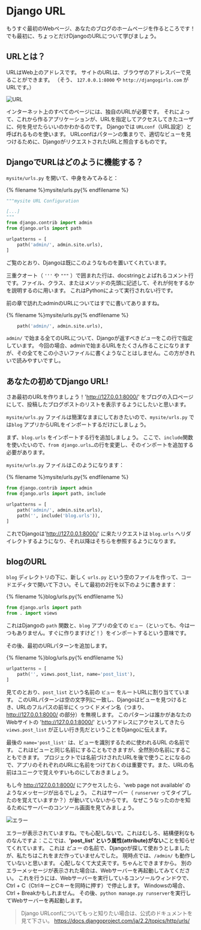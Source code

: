# Django URL

もうすぐ最初のWebページ、あなたのブログのホームページを作るところです！でも最初に、ちょっとだけDjangoのURLについて学びましょう。

## URLとは？

URLはWeb上のアドレスです。 サイトのURLは、ブラウザのアドレスバーで見ることができます。 （そう、 `127.0.0.1:8000` や `http://djangogirls.com` がURLです。）

![URL](images/url.png)

インターネット上のすべてのページには、独自のURLが必要です。 それによって、これから作るアプリケーションが、URLを指定してアクセスしてきたユーザに、何を見せたらいいのかわかるのです。 Djangoでは `URLconf`（URL設定）と呼ばれるものを使います。 URLconfはパターンの集まりで、適切なビューを見つけるために、DjangoがリクエストされたURLと照合するものです。

## DjangoでURLはどのように機能する？

`mysite/urls.py` を開いて、中身をみてみると：

{% filename %}mysite/urls.py{% endfilename %}

```python
"""mysite URL Configuration

[...]
"""
from django.contrib import admin
from django.urls import path

urlpatterns = [
    path('admin/', admin.site.urls),
]
```

ご覧のとおり、Djangoは既にこのようなものを置いてくれています。

三重クオート（ `'''` や `"""` ）で囲まれた行は、docstringとよばれるコメント行です。ファイル、クラス、またはメソッドの先頭に記述して、それが何をするかを説明するのに用います。 これはPythonによって実行されない行です。

前の章で訪れたadminのURLについてはすでに書いてありますね。

{% filename %}mysite/urls.py{% endfilename %}

```python
    path('admin/', admin.site.urls),
```

`admin/` で始まる全てのURLについて、Djangoが返すべき*ビュー*をこの行で指定しています。 今回の場合、adminで始まるURLをたくさん作ることになりますが、その全てをこの小さいファイルに書くようなことはしません。この方がきれいで読みやすいですし。

## あなたの初めてDjango URL!

さあ最初のURLを作りましょう！'http://127.0.0.1:8000/' をブログの入口ページにして、投稿したブログポストのリストを表示するようにしたいと思います。

`mysite/urls.py` ファイルは簡潔なままにしておきたいので、`mysite/urls.py` では`blog` アプリからURLをインポートするだけにしましょう。

まず、`blog.urls` をインポートする行を追加しましょう。 ここで、`include`関数を使いたいので、`from django.urls…`の行を変更し、そのインポートを追加する必要があります。

`mysite/urls.py` ファイルはこのようになります：

{% filename %}mysite/urls.py{% endfilename %}

```python
from django.contrib import admin
from django.urls import path, include

urlpatterns = [
    path('admin/', admin.site.urls),
    path('', include('blog.urls')),
]
```

これでDjangoは'http://127.0.0.1:8000/' に来たリクエストは `blog.urls` へリダイレクトするようになり、それ以降はそちらを参照するようになります。

## blogのURL

`blog` ディレクトリの下に、新しく `urls.py` という空のファイルを作って、コードエディタで開いて下さい。そして最初の2行を以下のように書きます：

{% filename %}blog/urls.py{% endfilename %}

```python
from django.urls import path
from . import views
```

これはDjangoの `path` 関数と、`blog` アプリの全ての `ビュー`（といっても、今は一つもありません。すぐに作りますけど！）をインポートするという意味です。

その後、最初のURLパターンを追加します。

{% filename %}blog/urls.py{% endfilename %}

```python
urlpatterns = [
    path('', views.post_list, name='post_list'),
]
```

見てのとおり、`post_list` という名前の `ビュー` をルートURLに割り当てています。 このURLパターンは空の文字列に一致し、Djangoはビューを見つけるとき、URLのフルパスの前半にくっつくドメイン名（つまり、http://127.0.0.1:8000/ の部分）を無視します。 このパターンは誰かがあなたのWebサイトの 'http://127.0.0.1:8000/' というアドレスにアクセスしてきたら `views.post_list` が正しい行き先だということをDjangoに伝えます。

最後の `name='post_list'` は、ビューを識別するために使われるURL の名前です。 これはビューと同じ名前にすることもできますが、全然別の名前にすることもできます。 プロジェクトでは名前づけされたURLを後で使うことになるので、アプリのそれぞれのURLに名前をつけておくのは重要です。また、URLの名前はユニークで覚えやすいものにしておきましょう。

もし今 http://127.0.0.1:8000/ にアクセスしたら、'web page not available' のようなメッセージが出るでしょう。 これはサーバー（ `runserver` ってタイプしたのを覚えていますか？）が動いていないからです。 なぜこうなったのかを知るためにサーバーのコンソール画面を見てみましょう。

![エラー](images/error1.png)

エラーが表示されていますね。でも心配しないで。これはむしろ、結構便利なものなんですよ：ここでは、**'post_list' という属性(attribute)がない**ことを知らせてくれています。 これは *ビュー* の名前で、Djangoが探して使おうとしましたが、私たちはこれをまだ作っていませんでした。 現時点では、`/admin/` も動作していないと思います。 心配しなくて大丈夫です。ちゃんとできますから。 別のエラーメッセージが表示された場合は、Webサーバーを再起動してみてください。 これを行うには、Webサーバーを実行しているコンソールウィンドウで、Ctrl + C（CtrlキーとCキーを同時に押す）で停止します。 Windowsの場合、Ctrl + Breakかもしれません。 その後、`python manage.py runserver`を実行してWebサーバーを再起動します。

> Django URLconfについてもっと知りたい場合は、公式のドキュメントを見て下さい。 https://docs.djangoproject.com/ja/2.2/topics/http/urls/